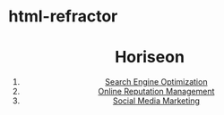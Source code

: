 # html-refractor
<!DOCTYPE html>
<html lang="en-us">

<head>
    <meta charset="UTF-8" />
    <link rel="stylesheet" href="./assets/css/style.css">
    <title>Horiseon - Best Digital Marketing Agency | Made with ❤️</title>
</head>

<body>
    <header>
        <h1>Hori<span class="seo">seo</span>n</h1>
        <nav>
            <ol>
                <li>
                    <a href="#search-engine-optimization">Search Engine Optimization</a>
                </li>
                <li>
                    <a href="#online-reputation-management">Online Reputation Management</a>
                </li>
                <li>
                    <a href="#social-media-marketing">Social Media Marketing</a>
                </li>
            </ol>
        </nav>
    </header>